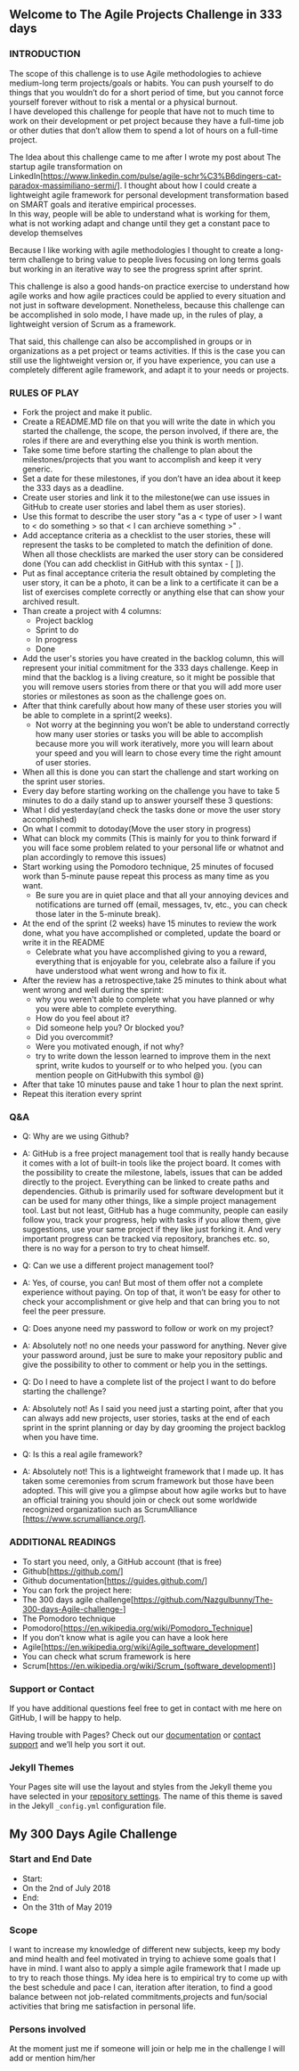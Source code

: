 ## Welcome to The Agile Projects Challenge in 333 days 

### INTRODUCTION

The scope of this challenge is to use Agile methodologies to achieve medium-long term projects/goals or habits.
You can push yourself to do things that you wouldn’t do for a short period of time, but you cannot force yourself forever without to risk a mental or a physical burnout.  
I have developed this challenge for people that have not to much time to work on their development or pet project because they have a full-time job or other duties that don’t allow them to spend a lot of hours on a full-time project.

The Idea about this challenge came to me after I wrote my post about The startup agile transformation on LinkedIn[https://www.linkedin.com/pulse/agile-schr%C3%B6dingers-cat-paradox-massimiliano-sermi/]. I thought about how I could create a lightweight agile framework for personal development transformation based on SMART goals and iterative empirical processes.  
In  this way, people will be able to understand what is working for them, what is not working adapt and change until they get a constant pace to develop themselves

Because I like working with agile methodologies I thought to create a long-term challenge to bring value to people lives focusing on long terms goals but working in an iterative way to see the progress sprint after sprint.

This challenge is also a good hands-on practice exercise to understand how agile works and how agile practices could be applied to every situation and not just in software development.
Nonetheless, because this challenge can be accomplished in solo mode, I have made up, in the rules of play, a lightweight version of Scrum as a framework.

That said, this challenge can also be accomplished in groups or in organizations as a pet project or teams activities. 
If this is the case you can still use the lightweight version or, if you have experience, you can use a completely different agile framework, and adapt it to your needs or projects.

### RULES OF PLAY

- Fork the project and make it public.
- Create a README.MD file on that you will write the date in which you started the challenge, the scope, the person involved, if there are, the roles if there are and everything else you think is worth mention.
- Take some time before starting the challenge to plan about the milestones/projects that you want to accomplish and keep it very generic.
- Set a date for these milestones, if you don’t have an idea about it keep the 333 days as a deadline.
- Create user stories and link it to the milestone(we can use issues in GitHub to create user stories and label them as user stories).
- Use this format to describe the user story "as a < type of user > I want to < do something > so that < I can archieve something >" .
- Add acceptance criteria as a checklist to the user stories, these will represent the tasks to be completed to match the definition of done. When all those checklists are marked the user story can be considered done (You can add checklist in GitHub with this syntax - [ ]).
- Put as final acceptance criteria the result obtained by completing the user story, it can be a photo, it can be a link to a certificate it can be a list of exercises complete correctly or anything else that can show your archived result.
- Than create a project with 4 columns:
  - Project backlog 
  - Sprint to do 
  - In progress 
  - Done
- Add the user's stories you have created in the backlog column, this will represent your initial commitment for the 333 days challenge. Keep in mind that the backlog is a living creature, so it might be possible that you will remove users stories from there or that you will add more user stories or milestones as soon as the challenge goes on.
- After that think carefully about how many of these user stories you will be able to complete in a sprint(2 weeks). 
  - Not worry at the beginning you won’t be able to understand correctly how many user stories or tasks you will be able to  accomplish because more you will work iteratively, more you will learn about your speed and you will learn to chose every time the right amount of user stories.
- When all this is done you can start the challenge and start working on the sprint user stories.
- Every day before starting working on the challenge you have to take 5 minutes to do a daily stand up to answer yourself these 3 questions:
 - What I did yesterday(and check the tasks done or move the user story accomplished)
 - On what I commit to dotoday(Move the user story in progress)
 - What can block my commits (This is mainly for you to think forward if you will face some problem related to your personal life or whatnot and plan accordingly to remove this issues)
- Start working using the Pomodoro technique, 25 minutes of focused work than 5-minute pause repeat this process as many time as you want. 
  - Be sure you are in quiet place and that all your annoying devices and notifications are turned off (email, messages, tv, etc., you can check those later in the 5-minute break).
- At the end of the sprint (2 weeks) have 15 minutes to review the work done, what you have accomplished or completed, update the board or write it in the README
  - Celebrate what you have accomplished giving to you a reward, everything that is enjoyable for you, celebrate also a failure if you have understood what went wrong and how to fix it.
- After the review has a retrospective,take 25 minutes to think about what went wrong and well during the sprint:
  - why you weren't able to complete what you have planned or why you were able to complete everything. 
  - How do you feel about it? 
  - Did someone help you? Or blocked you? 
  - Did you overcommit? 
  - Were you motivated enough, if not why? 
   - try to write down the lesson learned to improve them in the next sprint, write kudos to yourself or to who helped you. (you can mention people on GitHubwith this symbol @)
- After that take 10 minutes pause and take 1 hour to plan the next sprint.
- Repeat this iteration every sprint
  
### Q&A

- Q: Why are we using Github?
 - A: GitHub is a free project management tool that is really handy because it comes with a lot of built-in tools like the project board. It comes with the possibility to create the milestone, labels, issues that can be added directly to the project. Everything can be linked to create paths and dependencies. 
Github is primarily used for software development but it can be used for many other things, like a simple project management tool.
Last but not least, GitHub has a huge community, people can easily follow you, track your progress, help with tasks if you allow them, give suggestions, use your same project if they like just forking it.
And very important progress can be tracked via repository, branches etc. so, there is no way for a person to try to cheat himself.

- Q: Can we use a different project management tool?
 - A: Yes, of course, you can! But most of them offer not a complete experience without paying. 
On top of that, it won’t be easy for other to check your accomplishment or give help and that can bring you to not feel the peer pressure.

- Q: Does anyone need my password to follow or work on my project?
 - A: Absolutely not! no one needs your password for anything. Never give your password around, just be sure to make your repository public and give the possibility to other to comment or help you in the settings.
 
 - Q: Do I need to have a complete list of the project I want to do before starting the challenge?
  - A: Absolutely not! As I said you need just a starting point, after that you can always add new projects, user stories, tasks at the end of each sprint in the sprint planning or day by day grooming the project backlog when you have time.
  
- Q: Is this a real agile framework?
 - A: Absolutely not! This is a lightweight framework that I made up. It has taken some ceremonies from scrum framework but those have been adopted. This will give you a glimpse about how agile works but to have an official training you should join or check out some worldwide recognized organization such as ScrumAlliance [https://www.scrumalliance.org/].

### ADDITIONAL READINGS

- To start you need, only, a GitHub account (that is free) 
 - Github[https://github.com/]
 - Github documentation[https://guides.github.com/]
- You can fork the project here: 
 - The 300 days agile challenge[https://github.com/Nazgulbunny/The-300-days-Agile-challenge-]
- The Pomodoro technique  
 - Pomodoro[https://en.wikipedia.org/wiki/Pomodoro_Technique]
- If you don’t know what is agile you can have a look here
 - Agile[https://en.wikipedia.org/wiki/Agile_software_development]
- You can check what scrum framework is here
 - Scrum[https://en.wikipedia.org/wiki/Scrum_(software_development)]

### Support or Contact

If you have additional questions feel free to get in contact with me here on GitHub, I will be happy to help.

Having trouble with Pages? Check out our [documentation](https://help.github.com/categories/github-pages-basics/) or [contact support](https://github.com/contact) and we’ll help you sort it out.


### Jekyll Themes

Your Pages site will use the layout and styles from the Jekyll theme you have selected in your [repository settings](https://github.com/Nazgulbunny/The-300-days-Agile-challenge-/settings). The name of this theme is saved in the Jekyll `_config.yml` configuration file.


## My 300 Days Agile Challenge

### Start and End Date
- Start: 
 - On the 2nd of July 2018
- End:
 - On the 31th of May 2019
 
### Scope
I want to increase my knowledge of different new subjects, keep my body and mind health and feel motivated in trying to achieve some goals that I have in mind. 
I want also to apply a simple agile framework that I made up to try to reach those things. 
My idea here is to empirical try to come up with the best schedule and pace I can, iteration after iteration, to find a good balance between not job-related commitments,projects and fun/social activities that bring me satisfaction in personal life.

### Persons involved
At the moment just me if someone will join or help me in the challenge I will add or mention him/her
